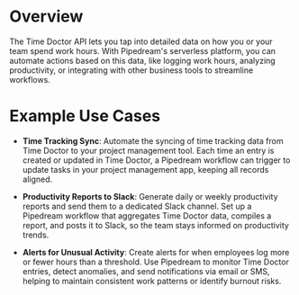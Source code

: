 # Overview

The Time Doctor API lets you tap into detailed data on how you or your team spend work hours. With Pipedream's serverless platform, you can automate actions based on this data, like logging work hours, analyzing productivity, or integrating with other business tools to streamline workflows.

# Example Use Cases

- **Time Tracking Sync**: Automate the syncing of time tracking data from Time Doctor to your project management tool. Each time an entry is created or updated in Time Doctor, a Pipedream workflow can trigger to update tasks in your project management app, keeping all records aligned.

- **Productivity Reports to Slack**: Generate daily or weekly productivity reports and send them to a dedicated Slack channel. Set up a Pipedream workflow that aggregates Time Doctor data, compiles a report, and posts it to Slack, so the team stays informed on productivity trends.

- **Alerts for Unusual Activity**: Create alerts for when employees log more or fewer hours than a threshold. Use Pipedream to monitor Time Doctor entries, detect anomalies, and send notifications via email or SMS, helping to maintain consistent work patterns or identify burnout risks.
